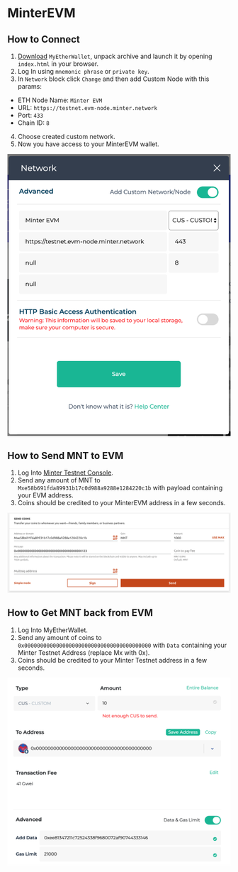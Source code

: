 # MinterEVM

## How to Connect
1. [Download](https://github.com/MyEtherWallet/MyEtherWallet/releases/tag/v5.6.1) `MyEtherWallet`, unpack archive and launch it by opening  `index.html` in your browser.
2. Log In using `mnemonic phrase` or `private key`.
3. In `Network` block click `Change` and then add Custom Node with this params:
- ETH Node Name: `Minter EVM`
- URL: `https://testnet.evm-node.minter.network`
- Port: `433`
- Chain ID: `8`
4. Choose created custom network.
5. Now you have access to your MinterEVM wallet.

![MEW Settings](/mew_settings.png)

## How to Send MNT to EVM
1. Log Into [Minter Testnet Console](https://testnet.console.minter.network/).
2. Send any amount of MNT to `Mxe58b691fda89931b17c0d988a9288e1284220c1b` with payload containing your  EVM address.
3. Coins should be credited to your MinterEVM address in a few seconds. 

![Send MNT](/send_mnt.png)

## How to Get MNT back from EVM
1. Log Into MyEtherWallet.
2. Send any amount of coins to  `0x0000000000000000000000000000000000000000` with `Data` containing your Minter Testnet Address (replace Mx with 0x).
3. Coins should be credited to your Minter Testnet address in a few seconds.

![Withdraw MNT](/withdraw_mnt.png)